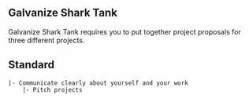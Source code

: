 ## Galvanize Shark Tank

Galvanize Shark Tank requires you to put together project proposals for three different projects.

## Standard

```
|- Communicate clearly about yourself and your work
    |- Pitch projects
```
